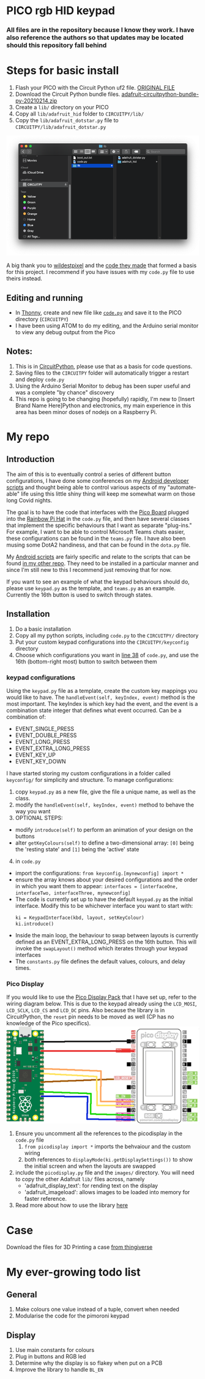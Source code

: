 # PICO rgb HID keypad

### All files are in the repository because I know they work. I have also reference the authors so that updates may be located should this repository fall behind

# Steps for basic install

1. Flash your PICO with the Circuit Python uf2 file. [ORIGINAL FILE][UF2]
1. Download the Circuit Python bundle files. [adafruit-circuitpython-bundle-py-20210214.zip][BUNDLE_FILES]
  1. Create a `lib/` directory on your PICO
  1. Copy all `lib/adafruit_hid` folder to `CIRCUITPY/lib/`
  1. Copy the `lib/adafruit_dotstar.py` file to `CIRCUITPY/lib/adafruit_dotstar.py`

![Structure](readme_images/directory.png)

A big thank you to [wildestpixel][WILDESTPIXEL] and the [code they made][CODEPY] that formed a basis for this project. I recommend if you have issues with my `code.py` file to use theirs instead.

## Editing and running

- In [Thonny][THONNY], create and new file like [`code.py`][CODEPY] and save it to the PICO directory (`CIRCUITPY`)
- I have been using ATOM to do my editing, and the Arduino serial monitor to view any debug output from the Pico

## Notes:

1. This is in [CircuitPython][CIRCUITPYTHON], please use that as a basis for code questions.
1. Saving files to the `CIRCUITPY` folder will automatically trigger a restart and deploy `code.py`
1. Using the Arduino Serial Monitor to debug has been super useful and was a complete "by chance" discovery
1. This repo is going to be changing (hopefully) rapidly, I'm new to [Insert Brand Name Here]Python and electronics, my main experience in this area has been minor doses of nodejs on a Raspberry Pi.

# My repo

## Introduction

The aim of this is to eventually control a series of different button configurations, I have done some conferences on my [Android developer scripts][TALOS] and thought being able to control various aspects of my "automate-able" life using this little shiny thing will keep me somewhat warm on those long Covid nights.

The goal is to have the code that interfaces with the [Pico Board][PICO] plugged into the [Rainbow Pi Hat][KEYPAD] in the `code.py` file, and then have several classes that implement the specific behaviours that I want as separate "plug-ins." For example, I want to be able to control Microsoft Teams chats easier, these configurations can be found in the `teams.py` file. I have also been musing some DotA2 handiness, and that can be found in the `dota.py` file.

My [Android scripts][TALOS] are fairly specific and relate to the scripts that can be found [in my other repo][TALOS]. They need to be installed in a particular manner and since I'm still new to this I recommend just removing that for now.

If you want to see an example of what the keypad behaviours should do, please use `keypad.py` as the template, and `teams.py` as an example. Currently the 16th button is used to switch through states.

## Installation

1. Do a basic installation
1. Copy all my python scripts, including `code.py` to the `CIRCUITPY/` directory
1. Put your custom keypad configurations into the `CIRCUITPY/keyconfig` directory
1. Choose which configurations you want in [line 38][LINE38] of `code.py`, and use the 16th (bottom-right most) button to switch between them

### keypad configurations

Using the `keypad.py` file as a template, create the custom key mappings you would like to have. The `handleEvent(self, keyIndex, event)` method is the most important. The keyIndex is which key had the event, and the event is a combination state integer that defines what event occurred. Can be a combination of:
  - EVENT_SINGLE_PRESS
  - EVENT_DOUBLE_PRESS
  - EVENT_LONG_PRESS
  - EVENT_EXTRA_LONG_PRESS
  - EVENT_KEY_UP
  - EVENT_KEY_DOWN

I have started storing my custom configurations in a folder called `keyconfig/` for simplicity and structure. To manage configurations:
1. copy `keypad.py` as a new file, give the file a unique name, as well as the class.
2. modify the `handleEvent(self, keyIndex, event)` method to behave the way you want
3. OPTIONAL STEPS:
  - modify `introduce(self)` to perform an animation of your design on the buttons
  - alter `getKeyColours(self)` to define a two-dimensional array: `[0]` being the 'resting state' and `[1]` being the 'active' state
4. in `code.py`
  - import the configurations: `from keyconfig.[mynewconfig] import *`
  - ensure the array knows about your desired configurations and the order in which you want them to appear: `interfaces = [interfaceOne, interfaceTwo, interfaceThree, mynewconfig]`
  - The code is currently set up to have the default `keypad.py` as the initial interface. Modify this to be whichever interface you want to start with:
    ```
    ki = KeypadInterface(kbd, layout, setKeyColour)
    ki.introduce()
    ```
  - Inside the main loop, the behaviour to swap between layouts is currently defined as an EVENT_EXTRA_LONG_PRESS on the 16th button. This will invoke the `swapLayout()` method which iterates through your keypad interfaces
  - The `constants.py` file defines the default values, colours, and delay times.

### Pico Display

If you would like to use the [Pico Display Pack][PICO_DISPLAY] that I have set up, refer to the wiring diagram below. This is due to the keypad already using the `LCD_MOSI`, `LCD_SCLK`, `LCD_CS` and `LCD_DC` pins. Also because the library is in CircuitPython, the `reset` pin needs to be moved as well (CP has no knowledge of the Pico specifics).
![Structure](readme_images/display_wiring.png)
1. Ensure you uncomment all the references to the picodisplay in the `code.py` file
    1. `from picodisplay import *` imports the behvaiour and the custom wiring
    1. both references to `displayMode(ki.getDisplaySettings())` to show the initial screen and when the layouts are swapped
1. include the `picodisplay.py` file and the `images/` directory. You will need to copy the other Adafruit `lib/` files across, namely
    - 'adafruit_display_text': for rending text on the display
    - 'adafruit_imageload': allows images to be loaded into memory for faster reference.
1. Read more about how to use the library [here][ADAFRUIT_DISPLAYIO]

# Case

Download the files for 3D Printing a case [from thingiverse][THINGIVERSE_CASE]

[UF2]: https://circuitpython.org/board/raspberry_pi_pico/
[BUNDLE_FILES]: https://github.com/adafruit/Adafruit_CircuitPython_Bundle/releases
[CODEPY]: https://gist.github.com/wildestpixel/6b684b8bc886392f7c4c57015fab3d97
[THONNY]: https://thonny.org/
[THINGIVERSE_CASE]: https://www.thingiverse.com/thing:4761251
[WILDESTPIXEL]: https://github.com/wildestpixel]
[CIRCUITPYTHON]: https://circuitpython.org/
[TALOS]: https://github.com/qbalsdon/talos
[PICO]: https://www.raspberrypi.org/documentation/pico/getting-started/
[KEYPAD]: https://shop.pimoroni.com/products/pico-rgb-keypad-base
[PICO_DISPLAY]: https://shop.pimoroni.com/products/pico-display-pack
[LINE38]: https://github.com/qbalsdon/pico_rgb_keypad_hid/blob/8f63c366559465032fa30e0789f4867cd539c37c/code.py#L38
[ADAFRUIT_DISPLAYIO]: https://learn.adafruit.com/circuitpython-display-support-using-displayio/examples

# My ever-growing todo list

## General

1. Make colours one value instead of a tuple, convert when needed
1. Modularise the code for the pimoroni keypad

## Display

1. Use main constants for colours
1. Plug in buttons and RGB led
1. Determine why the display is so flakey when put on a PCB
1. Improve the library to handle `BL_EN`
